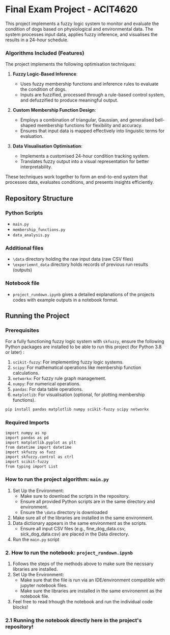 # Final Exam Project - ACIT4620

This project implements a fuzzy logic system to monitor and evaluate the condition of dogs based on physiological and environmental data. The system processes input data, applies fuzzy inference, and visualises the results in a 24-hour schedule.


### Algorithms Included (Features)
The project implements the following optimisation techniques:

1. **Fuzzy Logic-Based Inference**:
   - Uses fuzzy membership functions and inference rules to evaluate the condition of dogs.
   - Inputs are fuzzified, processed through a rule-based control system, and defuzzified to produce meaningful output.

2. **Custom Membership Function Design**:
   - Employs a combination of triangular, Gaussian, and generalised bell-shaped membership functions for flexibility and accuracy.
   - Ensures that input data is mapped effectively into linguistic terms for evaluation.

3. **Data Visualisation Optimisation**:
   - Implements a customised 24-hour condition tracking system.
   - Translates fuzzy output into a visual representation for better interpretability.

These techniques work together to form an end-to-end system that processes data, evaluates conditions, and presents insights efficiently.



## Repository Structure


### Python Scripts
- `main.py`
- `membership_functions.py`
- `data_analysis.py`

### Additional files
- `\data` directory holding the raw input data (raw CSV files)
- `\experiemnt_data` directory holds records of previous run results (outputs) 

### Notebook file
- `project_rundown.ipynb` gives a detailed explanations of the projects codes with example outputs in a notebook format.

## Running the Project

### Prerequisites
For a fully functioning fuzzy logic system with `skfuzzy`, ensure the following Python packages are installed to be able to run this project (for Python 3.8 or later) :

1. `scikit-fuzzy`: For implementing fuzzy logic systems.
2. `scipy`: For mathematical operations like membership function calculations.
3. `networkx`: For fuzzy rule graph management.
4. `numpy`: For numerical operations.
5. `pandas`: For data table operations.
6. `matplotlib`: For visualisation (optional, for plotting membership functions).

```bash
pip install pandas matplotlib numpy scikit-fuzzy scipy networkx
```

### Required Imports
```bash
import numpy as np
import pandas as pd
import matplotlib.pyplot as plt
from datetime import datetime
import skfuzzy as fuzz
import skfuzzy.control as ctrl
import scikit-fuzzy
from typing import List
```

### How to run the project algorithm: `main.py`
1. Set Up the Environment:
    - Make sure to download the scripts in the repository.
    - Ensure all provided Python scripts are in the same directory and environment.
    - Ensure the `\data` directory is downloaded 
2. Make sure all of the libraries are installed in the same environment.
3. Data dictionary appears in the same environment as the scripts.
    - Ensure all input CSV files (e.g., fine_dog_data.csv, sick_dog_data.csv) are placed in the Data directory.
4. Run the `main.py` script 

### 2. How to run the notebook: `project_rundown.ipynb`
1. Follows the steps of the methods above to make sure the necssary libraries are installed.
2. Set Up the Environment:
    - Make sure that the file is run via an IDE/environment compatible with jupyter notebook files.
    - Make sure the libraries are installed in the same environemnt as the notebook file.
3. Feel free to read trhough the notebook and run the individual code blocks!

### 2.1 Running the notebook directly here in the project's repository!


